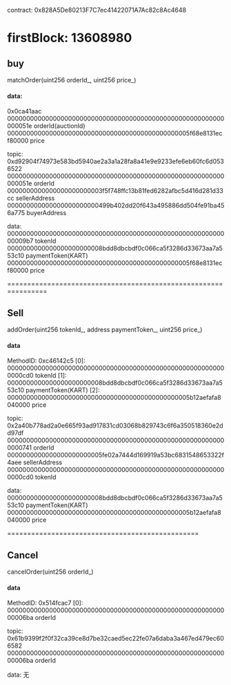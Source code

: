 contract: 0x828A5De80213F7C7ec41422071A7Ac82c8Ac4648

firstBlock: 13608980
================================================================
## buy
matchOrder(uint256 orderId_, uint256 price_)

#### data:
0x0ca41aac
000000000000000000000000000000000000000000000000000000000000051e orderId(auctionId)
000000000000000000000000000000000000000000000005f68e8131ecf80000 price

topic: 0xd92904f74973e583bd5940ae2a3a1a28fa8a41e9e9233efe6eb60fc6d0536522
000000000000000000000000000000000000000000000000000000000000051e orderId
0000000000000000000000003f5f748ffc13b81fed6282afbc5d416d281d33cc sellerAddress
000000000000000000000000499b402dd20f643a495886dd504fe91ba456a775 buyerAddress

data:
00000000000000000000000000000000000000000000000000000000000009b7 tokenId
0000000000000000000000008bdd8dbcbdf0c066ca5f3286d33673aa7a553c10 paymentToken(KART)
000000000000000000000000000000000000000000000005f68e8131ecf80000 price

================================================================
## Sell
addOrder(uint256 tokenId_, address paymentToken_, uint256 price_)

#### data
MethodID: 0xc46142c5
[0]:  0000000000000000000000000000000000000000000000000000000000000cd0 tokenId
[1]:  0000000000000000000000008bdd8dbcbdf0c066ca5f3286d33673aa7a553c10 paymentToken(KART)
[2]:  000000000000000000000000000000000000000000000005b12aefafa8040000 price

topic: 0x2a40b778ad2a0e665f93ad917831cd03068b829743c6f6a350518360e2dd97df
0000000000000000000000000000000000000000000000000000000000000741 orderId
0000000000000000000000005fe02a7444d169919a53bc6831548653322f4aee sellerAddress
0000000000000000000000000000000000000000000000000000000000000cd0 tokenId

data:
0000000000000000000000008bdd8dbcbdf0c066ca5f3286d33673aa7a553c10 paymentToken(KART)
000000000000000000000000000000000000000000000005b12aefafa8040000 price

================================================
## Cancel
cancelOrder(uint256 orderId_)

#### data
MethodID: 0x514fcac7
[0]:  00000000000000000000000000000000000000000000000000000000000006ba orderId

topic: 0x61b9399f2f0f32ca39ce8d7be32caed5ec22fe07a6daba3a467ed479ec606582
00000000000000000000000000000000000000000000000000000000000006ba orderId

data:
无

